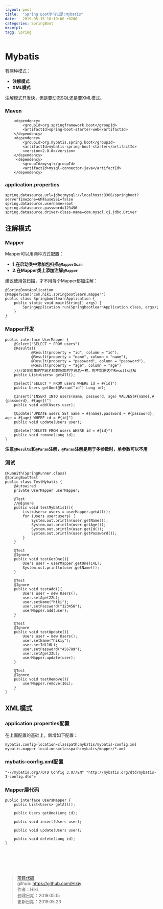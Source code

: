 ```yaml
---
layout: post
title:  "Spring Boot学习记录:Mybatis"
date:   2019-05-15 16:19:00 +0200
categories: SpringBoot
excerpt: 
tagg: Spring
---
```


# Mybatis

有两种模式：

- **注解模式**
- **XML模式**  

注解模式开发快，但是要动态SQL还是要XML模式。

### Maven

```
    <dependency>
        <groupId>org.springframework.boot</groupId>
        <artifactId>spring-boot-starter-web</artifactId>
    </dependency>
	<dependency>
		<groupId>org.mybatis.spring.boot</groupId>
		<artifactId>mybatis-spring-boot-starter</artifactId>
		<version>2.0.0</version>
	</dependency>
     <dependency>
        <groupId>mysql</groupId>
        <artifactId>mysql-connector-java</artifactId>
    </dependency>
```

### application.properties

```
spring.datasource.url=jdbc:mysql://localhost:3306/springboot?serverTimezone=GMT&useSSL=false
spring.datasource.username=root
spring.datasource.password=123456
spring.datasource.driver-class-name=com.mysql.cj.jdbc.Driver
```
## 注解模式

### Mapper

Mapper可以用两种方式配置：

- **1.在启动类中添加包扫描`@MapperScan`**
- **2.在Mapper类上添加注解`@Mapper`**

建议使用包扫描，才不用每个Mapper都加注解：

```
@SpringBootApplication
@MapperScan("com.hiki.springbootlearn.mapper")
public class SpringbootlearnApplication {
    public static void main(String[] args) {
        SpringApplication.run(SpringbootlearnApplication.class, args);
    }
}
```

### Mapper开发

```
public interface UserMapper {
    @Select("SELECT * FROM users")
    @Results({
            @Result(property = "id", column = "id"),
            @Result(property = "name", column = "name"),
            @Result(property = "password", column = "password"),
            @Result(property = "age", column = "age")
    })//如果对象的字段名和数据库的字段名一样，则不需要这个Results注解
    public List<Users> getAll();

    @Select("SELECT * FROM users WHERE id = #{id}")
    public Users getOne(@Param("id") Long id);

    @Insert("INSERT INTO users(name, password, age) VALUES(#{name},#{password}, #{age})")
    public void add(Users user);

    @Update("UPDATE users SET name = #{name},password = #{password}, age = #{age} WHERE id = #{id}")
    public void update(Users user);

    @Delete("DELETE FROM users WHERE id = #{id}")
    public void remove(Long id);
}
```

**注意`@Results`和`@Param`注解，`@Param`注解是用于多参数时，单参数可以不用**

### 测试

```
@RunWith(SpringRunner.class)
@SpringBootTest
public class TestMybatis {
    @Autowired
    private UserMapper userMapper;

    @Test
    //@Ignore
    public void testMybatis1(){
        List<Users> users = userMapper.getAll();
        for (Users user:users) {
            System.out.println(user.getName());
            System.out.println(user.getAge());
            System.out.println(user.getId());
            System.out.println(user.getPassword());
        }
    }

    @Test
    @Ignore
    public void testGetOne(){
        Users user = userMapper.getOne(14L);
        System.out.println(user.getName());
    }

    @Test
    @Ignore
    public void testAdd(){
        Users user = new Users();
        user.setAge(22L);
        user.setName("hiki");
        user.setPassword("123456");
        userMapper.add(user);
    }

    @Test
    @Ignore
    public void testUpdate(){
        Users user = new Users();
        user.setName("hikiy");
        user.setId(16L);
        user.setPassword("456789");
        user.setAge(22L);
        userMapper.update(user);
    }

    @Test
    @Ignore
    public void testRemove(){
        userMapper.remove(16L);
    }
}
```

## XML模式

### application.properties配置

在上面配置的基础上，新增如下配置：

```
mybatis.config-location=classpath:mybatis/mybatis-config.xml
mybatis.mapper-locations=classpath:mybatis/mapper/*.xml
```

### mybatis-config.xml配置

```
"-//mybatis.org//DTD Config 3.0//EN" "http://mybatis.org/dtd/mybatis-3-config.dtd">
```

### Mapper层代码

```
public interface UsersMapper {
    public List<Users> getAll();

    public Users getOne(Long id);

    public void insert(Users user);

    public void update(Users user);

    public void delete(Long id);
}
```

<br /><br /><br /><br />
> [项目代码](https://github.com/Hikiy/SpringBootLearn)  
> github: https://github.com/Hikiy  
> 作者：Hiki  
> 创建日期：2019.05.15  
> 更新日期：2019.05.23

